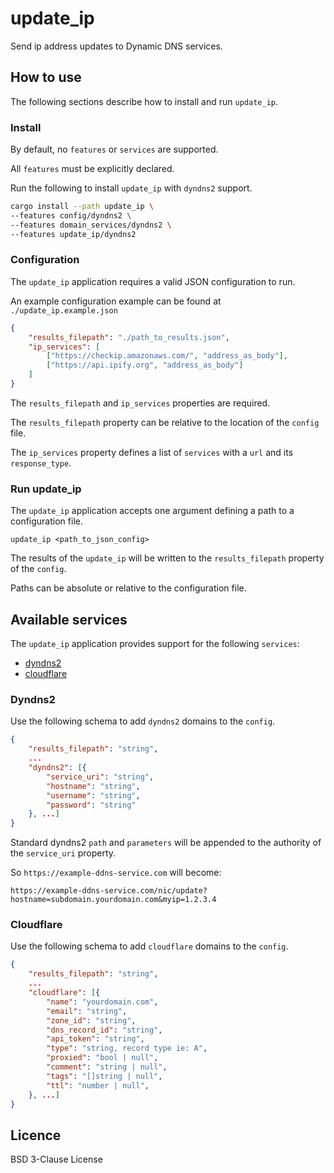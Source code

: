 # update_ip

Send ip address updates to Dynamic DNS services.

## How to use

The following sections describe how to install and run `update_ip`.

### Install

By default, no `features` or `services` are supported.

All `features` must be explicitly declared.

Run the following to install `update_ip` with `dyndns2` support.

```sh
cargo install --path update_ip \
--features config/dyndns2 \
--features domain_services/dyndns2 \
--features update_ip/dyndns2
```

### Configuration

The `update_ip` application requires a valid JSON configuration to run.

An example configuration example can be found at
`./update_ip.example.json`

```JSON
{
	"results_filepath": "./path_to_results.json",
	"ip_services": [
		["https://checkip.amazonaws.com/", "address_as_body"],
		["https://api.ipify.org", "address_as_body"]
	]
}
```

The `results_filepath` and `ip_services` properties are required. 

The `results_filepath` property can be relative to the location of the `config` file.

The `ip_services` property defines a list of `services` with a `url` and its `response_type`.

### Run update_ip

The `update_ip` application accepts one argument defining a path to a configuration file.

```
update_ip <path_to_json_config>
```

The results of the `update_ip` will be written to the `results_filepath` property of the `config`.

Paths can be absolute or relative to the configuration file.

## Available services

The `update_ip` application provides support for the following `services`:

- [dyndns2](#dyndns2)
- [cloudflare](#cloudflare)

### Dyndns2

Use the following schema to add `dyndns2` domains to the `config`.

```JSON
{
	"results_filepath": "string",
	...
	"dyndns2": [{
		"service_uri": "string",
		"hostname": "string",
		"username": "string",
		"password": "string"
	}, ...]
}
```

Standard dyndns2 `path` and `parameters` will be appended to the authority of the `service_uri` property.

So `https://example-ddns-service.com` will become:

```
https://example-ddns-service.com/nic/update?hostname=subdomain.yourdomain.com&myip=1.2.3.4
```

### Cloudflare

Use the following schema to add `cloudflare` domains to the `config`.


```JSON
{
	"results_filepath": "string",
	...
	"cloudflare": [{
		"name": "yourdomain.com",
		"email": "string",
		"zone_id": "string",
		"dns_record_id": "string",
		"api_token": "string",
		"type": "string, record type ie: A",
		"proxied": "bool | null",
		"comment": "string | null",
		"tags": "[]string | null",
		"ttl": "number | null",
	}, ...]
}
```

## Licence

BSD 3-Clause License
